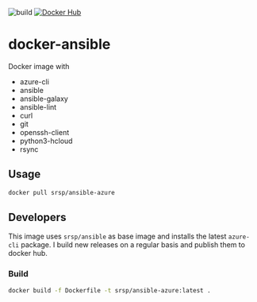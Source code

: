 ![build](https://github.com/srsp/docker-ansible-azure/actions/workflows/docker-publish.yml/badge.svg)
[![Docker Hub](https://img.shields.io/docker/v/srsp/ansible-azure?label=Docker%20Hub&logo=docker&logoColor=white)](https://hub.docker.com/r/srsp/ansible-azure)

# docker-ansible

Docker image with

* azure-cli
* ansible
* ansible-galaxy
* ansible-lint
* curl
* git
* openssh-client
* python3-hcloud
* rsync

## Usage
```bash
docker pull srsp/ansible-azure
```

## Developers
This image uses `srsp/ansible` as base image and installs the latest `azure-cli`
package. I build new releases on a regular basis and publish them to docker hub. 

### Build 

```bash
docker build -f Dockerfile -t srsp/ansible-azure:latest .
```
